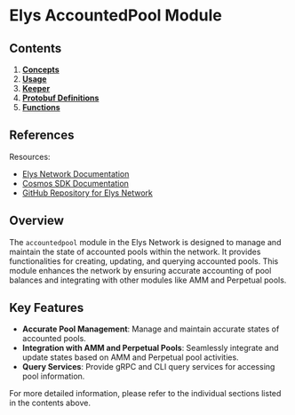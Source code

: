 # Elys AccountedPool Module

## Contents

1. **[Concepts](01_concepts.md)**
2. **[Usage](02_usage.md)**
3. **[Keeper](03_keeper.md)**
4. **[Protobuf Definitions](04_protobuf_definitions.md)**
5. **[Functions](05_functions.md)**

## References

Resources:

- [Elys Network Documentation](https://docs.elys.network)
- [Cosmos SDK Documentation](https://docs.cosmos.network)
- [GitHub Repository for Elys Network](https://github.com/elys-network/elys)

## Overview

The `accountedpool` module in the Elys Network is designed to manage and maintain the state of accounted pools within the network. It provides functionalities for creating, updating, and querying accounted pools. This module enhances the network by ensuring accurate accounting of pool balances and integrating with other modules like AMM and Perpetual pools.

## Key Features

- **Accurate Pool Management**: Manage and maintain accurate states of accounted pools.
- **Integration with AMM and Perpetual Pools**: Seamlessly integrate and update states based on AMM and Perpetual pool activities.
- **Query Services**: Provide gRPC and CLI query services for accessing pool information.

For more detailed information, please refer to the individual sections listed in the contents above.

